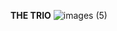 **THE TRIO**
![images (5)](https://user-images.githubusercontent.com/90958727/133922694-22c5c523-3268-43c0-a74b-2ccf9cfae3bd.jpeg)
